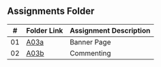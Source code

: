 ##  Assignments Folder

|   #   | Folder Link | Assignment Description |
| :---: | ----------- | ---------------------- |
|   01  |[A03a](https://github.com/A-SH4W/3013-Algorithms-Shaw/tree/main/Assignments/Banner%20Page)             |    Banner Page                 |
|   02  |[A03b](https://github.com/A-SH4W/3013-Algorithms-Shaw/blob/main/Assignments/A04/main.cpp)             |    Commenting                |

